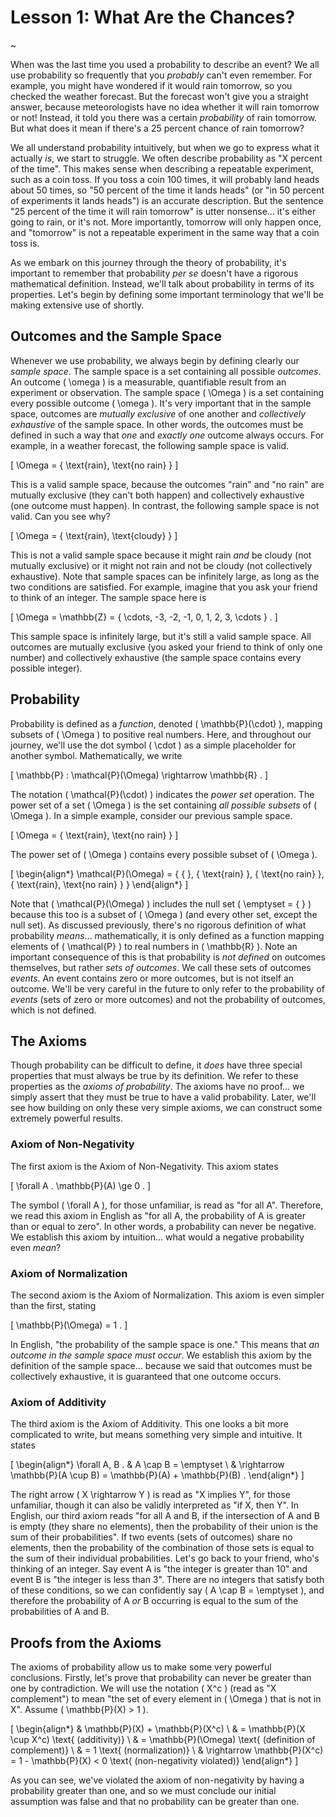 # Lesson 1: What Are the Chances?

~

When was the last time you used a probability to describe an event?  We all use probability so frequently that you _probably_ can't even remember.  For example, you might have wondered if it would rain tomorrow, so you checked the weather forecast.  But the forecast won't give you a straight answer, because meteorologists have no idea whether it will rain tomorrow or not!  Instead, it told you there was a certain _probability_ of rain tomorrow.  But what does it mean if there's a 25 percent chance of rain tomorrow?

We all understand probability intuitively, but when we go to express what it actually _is_, we start to struggle.  We often describe probability as "X percent of the time".  This makes sense when describing a repeatable experiment, such as a coin toss.  If you toss a coin 100 times, it will probably land heads about 50 times, so "50 percent of the time it lands heads" (or "in 50 percent of experiments it lands heads") is an accurate description.  But the sentence "25 percent of the time it will rain tomorrow" is utter nonsense... it's either going to rain, or it's not.  More importantly, tomorrow will only happen once, and "tomorrow" is not a repeatable experiment in the same way that a coin toss is.

As we embark on this journey through the theory of probability, it's important to remember that probability _per se_ doesn't have a rigorous mathematical definition.  Instead, we'll talk about probability in terms of its properties.  Let's begin by defining some important terminology that we'll be making extensive use of shortly.

## Outcomes and the Sample Space

Whenever we use probability, we always begin by defining clearly our _sample space_.  The sample space is a set containing all possible _outcomes_.  An outcome \( \omega \) is a measurable, quantifiable result from an experiment or observation.  The sample space \( \Omega \) is a set containing every possible outcome \( \omega \).  It's very important that in the sample space, outcomes are _mutually exclusive_ of one another and _collectively exhaustive_ of the sample space.  In other words, the outcomes must be defined in such a way that _one_ and _exactly one_ outcome always occurs.  For example, in a weather forecast, the following sample space is valid.

\[ \Omega = \{ \text{rain}, \text{no rain} \} \]

This is a valid sample space, because the outcomes "rain" and "no rain" are mutually exclusive (they can't both happen) and collectively exhaustive (one outcome must happen).  In contrast, the following sample space is not valid.  Can you see why?

\[ \Omega = \{ \text{rain}, \text{cloudy} \} \]

This is not a valid sample space because it might rain _and_ be cloudy (not mutually exclusive) or it might not rain and not be cloudy (not collectively exhaustive).  Note that sample spaces can be infinitely large, as long as the two conditions are satisfied.  For example, imagine that you ask your friend to think of an integer.  The sample space here is

\[ \Omega = \mathbb{Z} = \{ \cdots, -3, -2, -1, 0, 1, 2, 3, \cdots \} . \]

This sample space is infinitely large, but it's still a valid sample space.  All outcomes are mutually exclusive (you asked your friend to think of only one number) and collectively exhaustive (the sample space contains every possible integer).

## Probability

Probability is defined as a _function_, denoted \( \mathbb{P}(\cdot) \), mapping subsets of \( \Omega \) to positive real numbers.  Here, and throughout our journey, we'll use the dot symbol \( \cdot \) as a simple placeholder for another symbol.  Mathematically, we write

\[ \mathbb{P} : \mathcal{P}(\Omega) \rightarrow \mathbb{R} . \]

The notation \( \mathcal{P}(\cdot) \) indicates the _power set_ operation.  The power set of a set \( \Omega \) is the set containing _all possible subsets_ of \( \Omega \).  In a simple example, consider our previous sample space.

\[ \Omega = \{ \text{rain}, \text{no rain} \} \]

The power set of \( \Omega \) contains every possible subset of \( \Omega \).

\[ \begin{align*} \mathcal{P}(\Omega) = \{ \{  \}, \{ \text{rain} \}, \{ \text{no rain} \}, \{ \text{rain}, \text{no rain} \} \} \end{align*} \]

Note that \( \mathcal{P}(\Omega) \) includes the null set \( \emptyset = \{ \} \) because this too is a subset of \( \Omega \) (and every other set, except the null set).  As discussed previously, there's no rigorous definition of what probability _means_... mathematically, it is only defined as a function mapping elements of \( \mathcal{P} \) to real numbers in \( \mathbb{R} \).  Note an important consequence of this is that probability is _not defined_ on outcomes themselves, but rather _sets of outcomes_.  We call these sets of outcomes _events_.  An event contains zero or more outcomes, but is not itself an outcome.  We'll be very careful in the future to only refer to the probability of _events_ (sets of zero or more outcomes) and not the probability of outcomes, which is not defined.

## The Axioms

Though probability can be difficult to define, it _does_ have three special properties that must always be true by its definition.  We refer to these properties as the _axioms of probability_.  The axioms have no proof... we simply assert that they must be true to have a valid probability.  Later, we'll see how building on only these very simple axioms, we can construct some extremely powerful results.

### Axiom of Non-Negativity

The first axiom is the Axiom of Non-Negativity.  This axiom states

\[ \forall A . \mathbb{P}(A) \ge 0 . \]

The symbol \( \forall A \), for those unfamiliar, is read as "for all A".  Therefore, we read this axiom in English as "for all A, the probability of A is greater than or equal to zero".  In other words, a probability can never be negative.  We establish this axiom by intuition... what would a negative probability even _mean_?

### Axiom of Normalization

The second axiom is the Axiom of Normalization.  This axiom is even simpler than the first, stating

\[ \mathbb{P}(\Omega) = 1 . \]

In English, "the probability of the sample space is one."  This means that _an outcome in the sample space must occur_.  We establish this axiom by the definition of the sample space... because we said that outcomes must be collectively exhaustive, it is guaranteed that one outcome occurs.

### Axiom of Additivity

The third axiom is the Axiom of Additivity.  This one looks a bit more complicated to write, but means something very simple and intuitive.  It states

\[ \begin{align*} \forall A, B . & A \cap B = \emptyset \\ & \rightarrow \mathbb{P}(A \cup B) = \mathbb{P}(A) + \mathbb{P}(B) . \end{align*} \]

The right arrow \( X \rightarrow Y \) is read as "X implies Y", for those unfamiliar, though it can also be validly interpreted as "if X, then Y".  In English, our third axiom reads "for all A and B, if the intersection of A and B is empty (they share no elements), then the probability of their union is the sum of their probabilities".  If two events (sets of outcomes) share no elements, then the probability of the combination of those sets is equal to the sum of their individual probabilities.  Let's go back to your friend, who's thinking of an integer.  Say event A is "the integer is greater than 10" and event B is "the integer is less than 3".  There are no integers that satisfy both of these conditions, so we can confidently say \( A \cap B = \emptyset \), and therefore the probability of A _or_ B occurring is equal to the sum of the probabilities of A and B.

## Proofs from the Axioms

The axioms of probability allow us to make some very powerful conclusions.  Firstly, let's prove that probability can never be greater than one by contradiction.  We will use the notation \( X^c \) (read as "X complement") to mean "the set of every element in \( \Omega \) that is not in X".  Assume \( \mathbb{P}(X) > 1 \).

\[ \begin{align*} & \mathbb{P}(X) + \mathbb{P}(X^c) \\ & = \mathbb{P}(X \cup X^c) \text{ (additivity)} \\ & = \mathbb{P}(\Omega) \text{ (definition of complement)} \\ & = 1 \text{ (normalization)} \\ & \rightarrow \mathbb{P}(X^c) = 1 - \mathbb{P}(X) < 0 \text{ (non-negativity violated)} \end{align*} \]

As you can see, we've violated the axiom of non-negativity by having a probability greater than one, and so we must conclude our initial assumption was false and that no probability can be greater than one.